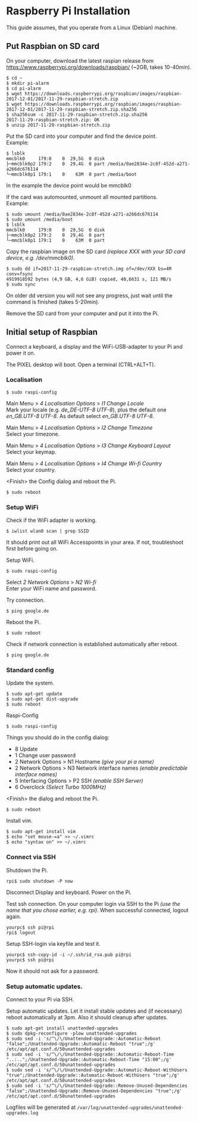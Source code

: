 # Raspberry Pi Installation

This guide assumes, that you operate from a Linux (Debian) machine.

## Put Raspbian on SD card

On your computer, download the latest raspian release from https://www.raspberrypi.org/downloads/raspbian/ (~2GB, takes 10-40min).

```
$ cd ~
$ mkdir pi-alarm
$ cd pi-alarm
$ wget https://downloads.raspberrypi.org/raspbian/images/raspbian-2017-12-01/2017-11-29-raspbian-stretch.zip
$ wget https://downloads.raspberrypi.org/raspbian/images/raspbian-2017-12-01/2017-11-29-raspbian-stretch.zip.sha256
$ sha256sum -c 2017-11-29-raspbian-stretch.zip.sha256
2017-11-29-raspbian-stretch.zip: OK
$ unzip 2017-11-29-raspbian-stretch.zip
``` 

Put the SD card into your computer and find the device point.  
Example:
```
$ lsblk
mmcblk0     179:0    0  29,5G  0 disk 
├─mmcblk0p2 179:2    0  29,4G  0 part /media/0ae2834e-2c8f-452d-a271-a266dc676114
└─mmcblk0p1 179:1    0    63M  0 part /media/boot
```
In the example the device point would be mmcblk0

If the card was automounted, unmount all mounted partitions.  
Example:
```
$ sudo umount /media/0ae2834e-2c8f-452d-a271-a266dc676114
$ sudo umount /media/boot
$ lsblk
mmcblk0     179:0    0  29,5G  0 disk 
├─mmcblk0p2 179:2    0  29,4G  0 part
└─mmcblk0p1 179:1    0    63M  0 part
```

Copy the raspbian image on the SD card _(replace XXX with your SD card device, e.g. /dev/mmcblk0)_.
```
$ sudo dd if=2017-11-29-raspbian-stretch.img of=/dev/XXX bs=4M conv=fsync
4919918592 bytes (4,9 GB, 4,6 GiB) copied, 40,6631 s, 121 MB/s
$ sudo sync
```
On older dd version you will not see any progress, just wait until the command is finished (takes 5-20min).

Remove the SD card from your computer and put it into the Pi.


## Initial setup of Raspbian

Connect a keyboard, a display and the WiFi-USB-adapter to your Pi and power it on.

The PIXEL desktop will boot. Open a terminal (CTRL+ALT+T).


### Localisation

```
$ sudo raspi-config
```

Main Menu > _4 Localisation Options_ >  _I1 Change Locale_  
Mark your locale (e.g. _de_DE-UTF-8 UTF-8_), plus the default one _en_GB.UTF-8 UTF-8_.
As default select _en_GB.UTF-8 UTF-8_.

Main Menu > _4 Localisation Options_ >  _I2 Change Timezone_  
Select your timezone.

Main Menu > _4 Localisation Options_ >  _I3 Change Keyboard Layout_  
Select your keymap.

Main Menu > _4 Localisation Options_ >  _I4 Change Wi-fi Country_  
Select your country.

&lt;Finish> the Config dialog and reboot the Pi.

```
$ sudo reboot
```


### Setup WiFi

Check if the WiFi adapter is working.

```
$ iwlist wlan0 scan | grep SSID
```

It should print out all WiFi Accesspoints in your area. If not, troubleshoot first before going on.

Setup WiFi.
```
$ sudo raspi-config
```

Select _2 Network Options_ > _N2 Wi-fi_  
Enter your WiFi name and password.

Try connection.

```
$ ping google.de
```

Reboot the Pi.

```
$ sudo reboot
```

Check if network connection is established automatically after reboot.

```
$ ping google.de
```


### Standard config

Update the system.

```
$ sudo apt-get update
$ sudo apt-get dist-upgrade
$ sudo reboot
```

Raspi-Config

```
$ sudo raspi-config
```

Things you should do in the config dialog:
- 8 Update
- 1 Change user password
- 2 Network Options > N1 Hostname _(give your pi a name)_
- 2 Network Options > N3 Network interface names _(enable predictable interface names)_
- 5 Interfacing Options > P2 SSH _(enable SSH Server)_
- 6 Overclock _(Select Turbo 1000MHz)_

&lt;Finish> the dialog and reboot the Pi.

```
$ sudo reboot
```

Install vim.

```
$ sudo apt-get install vim
$ echo "set mouse-=a" >> ~/.vimrc
$ echo "syntax on" >> ~/.vimrc
```


### Connect via SSH

Shutdown the Pi.

```
rpi$ sudo shutdown -P now
```

Disconnect Display and keyboard. Power on the Pi.

Test ssh connection. On your computer login via SSH to the Pi
_(use the name that you chose earlier, e.g. rpi)_. When successful connected, logout again.

```
yourpc$ ssh pi@rpi
rpi$ logout
```

Setup SSH-login via keyfile and test it.

```
yourpc$ ssh-copy-id -i ~/.ssh/id_rsa.pub pi@rpi
yourpc$ ssh pi@rpi
```

Now it should not ask for a password.


### Setup automatic updates.

Connect to your Pi via SSH.

Setup automatic updates.
Let it install stable updates and (if necessary) reboot automatically at 3pm.
Also it should cleanup after updates.

```
$ sudo apt-get install unattended-upgrades
$ sudo dpkg-reconfigure -plow unattended-upgrades
$ sudo sed -i 's/^\/\/Unattended-Upgrade::Automatic-Reboot "false";/Unattended-Upgrade::Automatic-Reboot "true";/g' /etc/apt/apt.conf.d/50unattended-upgrades
$ sudo sed -i 's/^\/\/Unattended-Upgrade::Automatic-Reboot-Time "..:..";/Unattended-Upgrade::Automatic-Reboot-Time "15:00";/g' /etc/apt/apt.conf.d/50unattended-upgrades
$ sudo sed -i 's/^\/\/Unattended-Upgrade::Automatic-Reboot-WithUsers "true";/Unattended-Upgrade::Automatic-Reboot-WithUsers "true";/g' /etc/apt/apt.conf.d/50unattended-upgrades
$ sudo sed -i 's/^\/\/Unattended-Upgrade::Remove-Unused-Dependencies "false";/Unattended-Upgrade::Remove-Unused-Dependencies "true";/g' /etc/apt/apt.conf.d/50unattended-upgrades
```

Logfiles will be generated at `/var/log/unattended-upgrades/unattended-upgrades.log`

